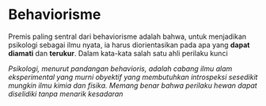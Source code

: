 <h1 id="behaviorisme">Behaviorisme</h1>
<p>Premis paling sentral dari behaviorisme adalah bahwa, untuk menjadikan psikologi sebagai ilmu nyata, ia harus diorientasikan pada apa yang <strong>dapat diamati</strong> dan  <strong>terukur</strong>. Dalam kata-kata salah satu ahli perilaku kunci</p>
<p><em>Psikologi, menurut pandangan behavioris, adalah cabang ilmu alam eksperimental yang murni obyektif yang membutuhkan introspeksi sesedikit mungkin ilmu kimia dan fisika. Memang benar bahwa perilaku hewan dapat diselidiki tanpa menarik kesadaran</em></p>

